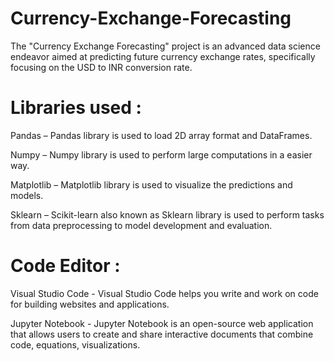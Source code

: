 # Currency-Exchange-Forecasting 

The "Currency Exchange Forecasting" project is an advanced data science endeavor aimed at predicting future currency exchange rates, specifically focusing on the USD to INR conversion rate.

# Libraries used :

Pandas – Pandas library is used to load 2D array format and DataFrames.

Numpy – Numpy library is used to perform large computations in a easier way.

Matplotlib – Matplotlib library is used to visualize the predictions and models.

Sklearn – Scikit-learn also known as Sklearn library is used to perform tasks from data preprocessing to model development and evaluation.

# Code Editor :

Visual Studio Code - Visual Studio Code helps you write and work on code for building websites and applications.

Jupyter Notebook - Jupyter Notebook is an open-source web application that allows users to create and share interactive documents that combine code, equations, visualizations.
